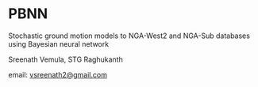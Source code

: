 # PBNN

Stochastic ground motion models to NGA-West2 and NGA-Sub databases using Bayesian neural network

Sreenath Vemula, STG Raghukanth

email: vsreenath2@gmail.com
